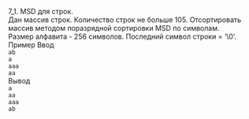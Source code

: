 7_1. MSD для строк.  
Дан массив строк. Количество строк не больше 105. Отсортировать массив методом поразрядной сортировки MSD по символам.  
Размер алфавита - 256 символов. Последний символ строки = ‘\0’.  
Пример
Ввод  
```ab```  
```a```  
```aaa```  
```aa```  
Вывод  
```a```  
```aa```  
```aaa```  
```ab```  


